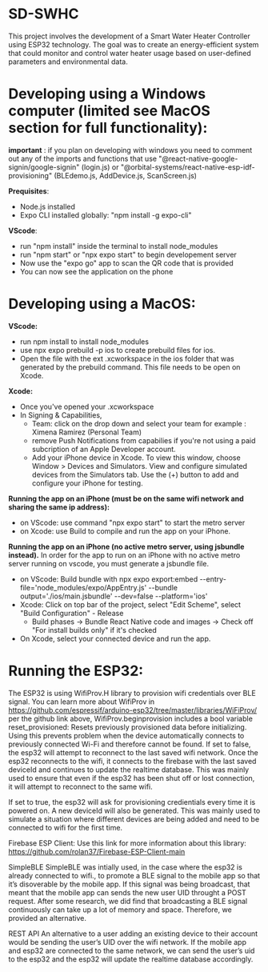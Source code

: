# SD-SWHC
This project involves the development of a Smart Water Heater Controller using ESP32 technology. The goal was to create an energy-efficient system that could monitor and control water heater usage based on user-defined parameters and environmental data.

# Developing using a Windows computer (limited see MacOS section for full functionality):

**important** : if you plan on developing with windows you need to comment out any of the imports and functions that use "@react-native-google-signin/google-signin" (login.js) or "@orbital-systems/react-native-esp-idf-provisioning" (BLEdemo.js, AddDevice.js, ScanScreen.js) 

**Prequisites**:
- Node.js installed
- Expo CLI installed globally: "npm install -g expo-cli"

**VScode**:
- run "npm install" inside the terminal to install node_modules
- run "npm start" or "npx expo start" to begin developement server
- Now use the "expo go" app to scan the QR code that is provided
- You can now see the application on the phone 




# Developing using a MacOS:

**VScode:**
- run npm install to install node_modules
- use npx expo prebuild -p ios to create prebuild files for ios.
- Open the file with the ext .xcworkspace in the ios folder that was generated by the prebuild command. This file needs to be open on Xcode.

**Xcode:**
- Once you've opened your .xcworkspace 
- In Signing & Capabilities,
    - Team: click on the drop down and select your team for example : Ximena Ramirez (Personal Team)
    - remove Push Notifications from capabilies if you're not using a paid subcription of an Apple Developer account.
    - Add your iPhone device in Xcode. To view this window, choose Window > Devices and Simulators. View and configure simulated devices from the Simulators tab. Use the (+) button to add and configure your iPhone for testing.
 
**Running the app on an iPhone (must be on the same wifi network and sharing the same ip address):**
- on VScode: use command "npx expo start" to start the metro server
- on Xcode: use Build to compile and run the app on your iPhone.

**Running the app on an iPhone (no active metro server, using jsbundle instead).**
In order for the app to run on an iPhone with no active metro server running on vscode, you must generate a jsbundle file.
- on VScode: Build bundle with npx expo export:embed --entry-file='node_modules/expo/AppEntry.js' --bundle output='./ios/main.jsbundle' --dev=false --platform='ios'
- Xcode: Click on top bar of the project, select "Edit Scheme", select "Build Configuration" - Release
  -  Build phases -> Bundle React Native code and images -> Check off "For install builds only" if it's checked
- On Xcode, select your connected device and run the app.

# Running the ESP32:
The ESP32 is using WifiProv.H library to provision wifi credentials over BLE signal. You can learn more about WifiProv in [https://github.com/espressif/arduino-esp32/tree/master/libraries/WiFiProv/
](https://github.com/espressif/arduino-esp32/tree/master/libraries/WiFiProv/examples/WiFiProv)
per the github link above, WifiProv.beginprovision includes a bool variable reset_provisioned: Resets previously provisioned data before initializing. Using this prevents problem when the device automatically connects to previously connected Wi-Fi and therefore cannot be found.
If set to false, the esp32 will attempt to reconnect to the last saved wifi network. Once the esp32 reconnects to the wifi, it connects to the firebase with the last saved deviceId and continues to update the realtime database. This was mainly used to ensure that even if the esp32 has been shut off or lost connection, it will attempt to reconnect to the  same wifi. 

If set to true, the esp32 will ask for provisioning credientials every time it is powered on. A new deviceId will also be generated. This was mainly used to simulate a situation where different devices are being added and need to be connected to wifi for the first time. 

Firebase ESP Client:
Use this link for more information about this library: https://github.com/rolan37/Firebase-ESP-Client-main

SimpleBLE
SimpleBLE was intially used, in the case where the esp32 is already connected to wifi., to promote a BLE signal to the mobile app so that it’s disoverable by the mobile app. If this signal was being broadcast, that meant that the mobile app can sends the new user UID throught a POST request. After some research, we did find that broadcasting a BLE signal continuously can take up a lot of memory and space. Therefore, we provided an alternative.

REST API
An alternative to a user adding an existing device to their account would be sending the user’s UID over the wifi network. If the mobile app and esp32 are connected to the same network, we can send the user’s uid to the esp32 and the esp32 will update the realtime database accordingly. 




  
